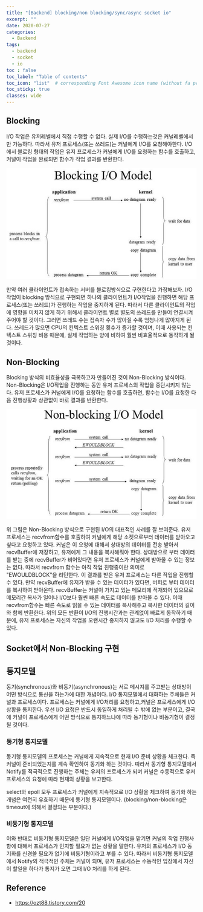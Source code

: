 ```yaml
---
title: "[Backend] blocking/non blocking/sync/async socket io"
excerpt: ""
date: 2020-07-27
categories:
  - Backend
tags:
  - backend
  - socket
  - io
toc : false
toc_label: "Table of contents"
toc_icon: "list"  # corresponding Font Awesome icon name (without fa prefix)
toc_sticky: true
classes: wide
---
```


## Blocking

I/O 작업은 유저레벨에서 직접 수행할 수 없다. 실제 I/O를 수행하는것은 커널레벨에서만 가능하다. 따라서 유저 프로세스(또는 쓰레드)는 커널에게 I/O를 요청해야한다. I/O에서 블로킹 형태의 작업은 유저 프로세스가 커널에게 I/O를 요청하는 함수를 호출하고, 커널이 작업을 완료되면 함수가 작업 결과를 반환한다.

![backend-8](/assets/images/backend/backend-8.jpg)  

만약 여러 클라이언트가 접속하는 서버를 블로킹방식으로 구현한다고 가정해보자. I/O작업이 blocking 방식으로 구현되면 하나의 클라이언트가 I/O작업을 진행하면 해당 프로세스(또는 쓰레드)가 진행하는 작업을 중지하게 된다. 따라서 다른 클라이언트의 작업에 영향을 미치지 않게 하기 위해서 클라이언트 별로 별도의 쓰레드를 만들어 연결시켜주어야 할 것이다. 그러면 쓰레드 수는 접속자 수가 많아질 수록 엄청나게 많아지게 된다. 쓰레드가 많으면 CPU의 컨텍스트 스위칭 횟수가 증가할 것이며, 이때 사용되는 컨텍스트 스위칭 비용 때문에, 실제 작업하는 양에 비하여 훨씬 비효율적으로 동작하게 될 것이다.  

## Non-Blocking

Blocking 방식의 비효율성을 극복하고자 만들어진 것이 Non-Blocking 방식이다. Non-Blocking은 I/O작업을 진행하는 동안 유저 프로세스의 작업을 중단시키지 않는다. 유저 프로세스가 커널에게 I/O를 요청하는 함수를 호출하면, 함수는 I/O를 요청한 다음 진행상황과 상관없이 바로 결과를 반환한다.

![backend-9](/assets/images/backend/backend-9.jpg)   

위 그림은 Non-Blocking 방식으로 구현된 I/O의 대표적인 사례를 잘 보여준다. 유저 프로세스는 recvfrom함수를 호출하여 커널에게 해당 소켓으로부터 데이터를 받아오고 싶다고 요청하고 있다. 커널은 이 요청에 대해서 상대방의 데이터를 전송 받아서 recvBuffer에 저장하고, 유저에게 그 내용을 복사해줘야 한다. 상대방으로 부터 데이터를 받는 중에 recvBuffer가 비어있다면 유저 프로세스가 커널에게 받아올 수 있는 정보는 없다. 따라서 recvfrom 함수는 아직 작업 진행중이란 의미로 "EWOULDBLOCK"을 리턴한다. 이 결과를 받은 유저 프로세스는 다른 작업을 진행할 수 있다. 만약 recvBuffer에 유저가 받을 수 있는 데이터가 있다면, 버퍼로 부터 데이터를 복사하여 받아온다. recvBuffer는 커널이 가지고 있는 메모리에 적재되어 있으므로 메모리간 복사가 일어나 I/O보다 훨씬 빠른 속도로 데이터를 받아올 수 있다. 이때 recvfrom함수는 빠른 속도로 읽을 수 있는 데이터를 복사해주고 복사한 데이터의 길이와 함께 반환한다. 위의 모든 반환이 I/O의 진행시간과는 관계없이 빠르게 동작하기 때문에, 유저 프로세스는 자신의 작업을 오랜시간 중지하지 않고도 I/O 처리를 수행할 수 있다.  

## Socket에서 Non-Blocking 구현

## 통지모델

동기(synchronous)와 비동기(asynchronous)는 서로 메시지를 주고받는 상대방이 어떤 방식으로 통신을 하는가에 대한 개념이다. I/O 통지모델에서 대화하는 주체들은 커널과 프로세스이다. 프로세스는 커널에게 I/O처리를 요청하고,커널은 프로세스에게 I/O 상황을 통지한다. 우선 I/O 요청은 반드시 동일하게 처리될 수 밖에 없는 부분이고, 결국에 커널이 프로세스에게 어떤 방식으로 통지하느냐에 따라 동기형이냐 비동기형이 결정될 것이다.   

### 동기형 통지모델

동기형 통지모델의 프로세스는 커널에게 지속적으로 현재 I/O 준비 상황을 체크한다. 즉 커널이 준비되었는지를 계속 확인하여 동기화 하는 것이다. 따라서 동기형 통지모델에서 Notify를 적극적으로 진행하는 주체는 유저의 프로세스가 되며 커널은 수동적으로 유저 프로세스의 요청에 따라 현재의 상황을 보고한다.  

select와 epoll 모두 프로세스가 커널에게 지속적으로 I/O 상황을 체크하여 동기화 하는 개념은 여전히 유효하기 때문에 동기형 통지모델이다. (blocking/non-blocking은 timeout에 의해서 결정되는 부분이다.)  

### 비동기형 통지모델

이와 반대로 비동기형 통지모델은 일단 커널에게 I/O작업을 맡기면 커널의 작업 진행사항에 대해서 프로세스가 인지할 필요가 없는 상황을 말한다. 유저의 프로세스가 I/O 동기화를 신경쓸 필요가 없기에 비동기형이라고 부를 수 있다. 따라서 비동기형 통지모델에서 Notify의 적극적인 주체는 커널이 되며, 유저 프로세스는 수동적인 입장에서 자신이 할일을 하다가 통지가 오면 그때 I/O 처리를 하게 된다. 

## Reference

- <https://ozt88.tistory.com/20>